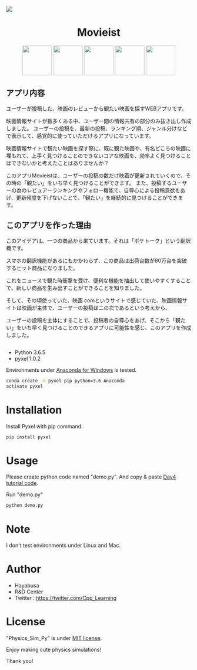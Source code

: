 ![](https://user-images.githubusercontent.com/72243833/115001680-d47fb680-9ede-11eb-8784-74e50fe05146.png)
 
 <h1 align="center">Movieist</h2>
 
 <p align="center">
  <a href="PWA公式サイトURL"><img src="https://user-images.githubusercontent.com/72243833/115094538-e30ab400-9f58-11eb-8513-01a1a84f9ca1.png" width="80px;" height="80px" /></a>
  <a href="PWA公式サイトURL"><img src="https://user-images.githubusercontent.com/72243833/115094546-e9009500-9f58-11eb-8dcc-83eb1ec8f8af.png" width="80px;" /></a>
  <a href="Firebase公式サイトURL"><img src="https://user-images.githubusercontent.com/72243833/115094547-e9992b80-9f58-11eb-8c10-15a6f0a679ab.png" width="80px;" /></a>
  <a href="firealpaca公式サイトURL"><img src="https://user-images.githubusercontent.com/72243833/115094550-eaca5880-9f58-11eb-9de4-def708c8c04b.png" width="80px;" /></a>
  <a href="sweetalert公式サイトURL"><img src="https://user-images.githubusercontent.com/72243833/115094552-ebfb8580-9f58-11eb-9a5e-1bc426b59066.png" width="80px;" /></a>
</p>
 
## アプリ内容
 
ユーザーが投稿した、映画のレビューから観たい映画を探すWEBアプリです。

映画情報サイトが数多くある中、ユーザー間の情報共有の部分のみ抜き出し作成しました。
ユーザーの投稿を、最新の投稿、ランキング順、ジャンル分けなどで表示して、感覚的に使っていただけるアプリになっています。

映画情報サイトで観たい映画を探す際に、既に観た映画や、有名どころの映画に埋もれて、上手く見つけることのできないコアな映画を、効率よく見つけることはできないかと考えたことはありませんか？

このアプリMovieistは、ユーザーの投稿の数だけ映画が更新されていくので、その時の「観たい」をいち早く見つけることができます。
また、投稿するユーザーの為のレビュアーランキングやフォロー機能で、自尊心による投稿意欲をあげ、更新頻度を下げないことで、「観たい」を継続的に見つけることができます。
 
## このアプリを作った理由

このアイデアは、一つの商品から来ています。それは「ポケトーク」という翻訳機です。

スマホの翻訳機能があるにもかかわらず、この商品は出荷台数が80万台を突破するヒット商品になりました。

これをニュースで観た時衝撃を受け、便利な機能を抽出して使いやすくすることで、新しい商品を生み出すことができることを知りました。

そして、その頃使っていた、映画.comというサイトで感じていた、映画情報サイトは映画が主体で、ユーザーの投稿は二の次であるという考えから、

ユーザーの投稿を主体にすることで、投稿者の自尊心をあげ、そこから「観たい」をいち早く見つけることのできるアプリに可能性を感じ、このアプリを作成しました。
 
## 
 
* Python 3.6.5
* pyxel 1.0.2
 
Environments under [Anaconda for Windows](https://www.anaconda.com/distribution/) is tested.
 
```bash
conda create -n pyxel pip python=3.6 Anaconda
activate pyxel
```
 
# Installation
 
Install Pyxel with pip command.
 
```bash
pip install pyxel
```
 
# Usage
 
Please create python code named "demo.py".
And copy &amp; paste [Day4 tutorial code](https://cpp-learning.com/pyxel_physical_sim4/).
 
Run "demo.py"
 
```bash
python demo.py
```
 
# Note
 
I don't test environments under Linux and Mac.
 
# Author
 
* Hayabusa
* R&D Center
* Twitter : https://twitter.com/Cpp_Learning
 
# License
 
"Physics_Sim_Py" is under [MIT license](https://en.wikipedia.org/wiki/MIT_License).
 
Enjoy making cute physics simulations!
 
Thank you!

